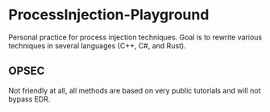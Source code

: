 # ProcessInjection-Playground

Personal practice for process injection techniques. Goal is to rewrite various techniques in several languages (C++, C#, and Rust).

## OPSEC

Not friendly at all, all methods are based on very public tutorials and will not bypass EDR.
